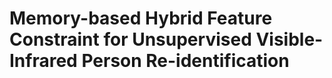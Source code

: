 # Memory-based Hybrid Feature Constraint for Unsupervised Visible-Infrared Person Re-identification
